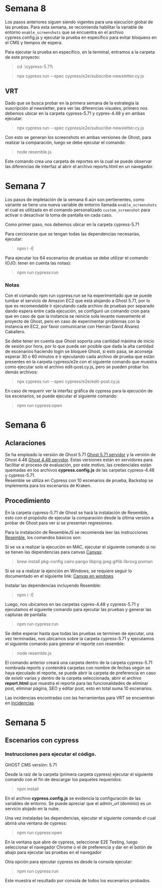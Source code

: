 # Semana 8
Los pasos anteriores siguen siendo vigentes para una ejecución global de las pruebas. Para esta semana, se recomienda habilitar la variable de entorno `enable_screenshots` que se encuentra en el archivo cypress.config.js y ejecutar la prueba en específico para evitar bloqueos en el CMS y tiempos de espera.

Para ejecutar la prueba en específico, en la terminal, entramos a la carpeta de este proyecto:
> cd .\cypress-5.71\ 

> npx cypress run --spec cypress/e2e/subscribe-newsletter.cy.js

## VRT

Dado que se busca probar en la primera semana de la estrategia la suscripción al newsletter, para ver las diferencias visuales, primero nos debemos ubicar en la carpeta cypress-5.71 y cypres-4.48 y en ambas ejecutar:
> npx cypress run --spec cypress/e2e/subscribe-newsletter.cy.js

Con esto se generan los screenshots en ambas versiones de Ghost, para realizar la comparación, luego se debe ejecutar el comando:
> node resemble.js

Este comando crea una carpeta de reportes en la cual se puede observar las diferencias de interfaz al abrir el archivo reports.html en un navegador.

# Semana 7

Los pasos de impletación de la semana 6 aún son pertienentes, como variante se tiene una nueva variable de entorno llamada `enable_screenshots` el cual es utilizada en el comando personalizado `custom_screenshot` para activar o desactivar la toma de pantalla en cada caso.

Como primer paso, nos debemos ubicar en la carpeta cypress-5.71

Para cerciorarse que se tengan todas las dependencias necesarias, ejecutar:
> npm i -E

Para ejecutar los 64 escenarios de pruebas se debe utilizar el comando (OJO: tener en cuenta las notas):
> npm run cypress:run

### Notas

Con el comando npm run cypress:run se ha experimentado que se puede tumbar el servicio de Amazon EC2 que está alojando a Ghost 5.71, por lo que es recomendable ir ejecutando cada archivo de pruebas por separado dando espera entre cada ejecución, se configuró un comando cron para que en caso de que la instancia se reinicie sola levante nuevamente el proyecto de Ghost, pero en caso de experimentar problemas con la instancia en EC2, por favor comunicarse con Hernán David Álvarez Caballero.

Se debe tener en cuenta que Ghost soporta una cantidad máxima de inicio de sesión por hora, por lo que puede ser posible que dada la alta cantidad de escenarios haciendo login se bloqueé Ghost, si esto pasa, se aconseja esperar 30 o 60 minutos e ir ejecutando cada archivo de prueba que están presentes en la carpeta cypress/e2e con el siguiente comando que muestra como ejecutar solo el archivo edit-post.cy.js, pero se pueden probar los demás archivos:
> npx cypress run --spec cypress/e2e/edit-post.cy.js

En caso de requerir ver la interfaz gráfica de cypress para la ejecución de los escenarios, se puede ejecutar el siguiente comando:
> npm run cypress:open

# Semana 6

## Aclaraciones
Se ha empleado la versión de Ghost 5.71 [Ghost 5.71 servidor](https://ghost-test-e23.digitalpress.blog/ghost/#/signin) y la versión de Ghost 4.48 [Ghost 4.48 servidor](http://ec2-18-191-49-64.us-east-2.compute.amazonaws.com:2368/ghost/#/signin). Estas versiones están en servidores para facilitar el proceso de evaluación, por este motivo, las credenciales están quemadas en los archivos **cypress.config.js** de las carpetas cypress-4.48 y cypress-5.71.  
Resemble se utiliza en Cypress con 10 escenarios de prueba, Backstop se implementa para los escenarios de Kraken.

## Procedimiento

En la carpeta cypress-5.71 de Ghost se hará la instalación de Resemble, esto con el propósito de ejecutar la comparación desde la última versión a probar de Ghost para ver si se presentan regresiones.

Para la instalación de ResembleJS se recomienda leer las instrucciones
[Resemble](https://github.com/rsmbl/Resemble.js/blob/master/README.md), los comandos básicos son:

Si se va a realizar la ejecución en MAC, ejecutar el siguiente comando si no se tienen las dependencias para canvas [Canvas](https://www.npmjs.com/package/canvas):
> brew install pkg-config cairo pango libpng jpeg giflib librsvg pixman

Si se va a realizar la ejención en Windows, se requiere seguir lo documentado en el siguiente link: [Canvas en windows](https://github.com/Automattic/node-canvas/wiki/Installation:-Windows)

Instalar las dependencias incluyendo Resemble:
>npm i -E

Luego, nos ubicamos en las carpetas cypres-4.48 y cypress-5.71 y ejecutamos el siguiente comando para ejecutar las pruebas y generar las capturas de pantalla:

>npm run cypress:run

Se debe esperar hasta que todas las pruebas se terminen de ejecutar, una vez terminadas, nos ubicamos sobre la carpeta cypress-5.71 y ejecutamos el siguiente comando para generar el reporte con resemble:

>node resemble.js

El comando anterior creará una carpeta dentro de la carpeta cypress-5.71 nombrada reports y contendrá carpetas con nombre de fechas según se haya ejecutado el reporte, se puede abrir la carpeta de preferencia en caso de existir varias y dentro de la carpeta seleccionada, abrir el archivo **report.html** que muestra el reporte para las funcionalidades de eliminar post, eliminar página, SEO y editar post, esto en total suma 10 escenarios. 

Las incidencias encontradas con las herramientas para VRT se encuentran en [Incidencias](https://github.com/hernandavidc/MISW4103_202315_TSDC/issues)


# Semana 5
## Escenarios con cypress

### Instrucciones para ejecutar el código.
GHOST CMS versión: 5.71

Desde la raíz de la carpeta (primera carpeta cypress) ejecutar el siguiente comando con el fin de descargar los paquetes requeridos:
> npm install

En el archivo **cypress.config.js** se evidencia la configuración de las variables de entorno. Se puede apreciar que el admin_url (dominio) es un servicio alojado en la nube.

Una vez instaladas las dependencias, ejecutar el siguiente comando el cual abrirá una ventana de cypress:
> npm run cypress:open

En la ventana que abre de cypress, seleccionar E2E Testing, luego seleccionar el navegador Chrome o el de preferencia y dar en el botón de abajo para ejecutar las pruebas en el navegador 

Otra opción para ejecutar cypress es desde la consola ejecutar:
> npm run cypress:run 

Este muestra el resultado por consola de todos los escenarios probados.
